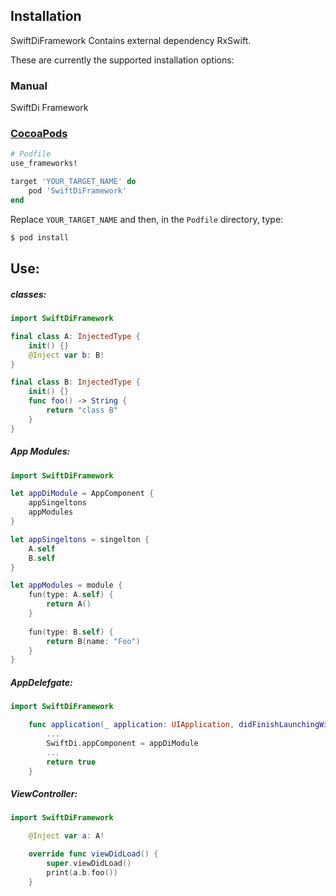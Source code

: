 ## Installation

SwiftDiFramework Contains external dependency RxSwift.

These are currently the supported installation options:

### Manual

SwiftDi Framework

### [CocoaPods](https://guides.cocoapods.org/using/using-cocoapods.html)

```ruby
# Podfile
use_frameworks!

target 'YOUR_TARGET_NAME' do
    pod 'SwiftDiFramework'
end
```

Replace `YOUR_TARGET_NAME` and then, in the `Podfile` directory, type:

```bash
$ pod install
```

## Use:

##### classes:
```swift
import SwiftDiFramework

final class A: InjectedType {
    init() {}
    @Inject var b: B!
}

final class B: InjectedType {
    init() {}
    func foo() -> String {
        return "class B"
    }
}
```
##### App Modules:
```swift
import SwiftDiFramework

let appDiModule = AppComponent {
    appSingeltons
    appModules
}

let appSingeltons = singelton {
    A.self
    B.self
}

let appModules = module {
    fun(type: A.self) {
        return A()
    }
    
    fun(type: B.self) {
        return B(name: "Foo")
    }
}
```

##### AppDelefgate:
```swift
import SwiftDiFramework

    func application(_ application: UIApplication, didFinishLaunchingWithOptions launchOptions: [UIApplication.LaunchOptionsKey: Any]?) -> Bool {
        ...
        SwiftDi.appComponent = appDiModule
        ...
        return true
    }
```

##### ViewController:
```swift
import SwiftDiFramework

    @Inject var a: A!

    override func viewDidLoad() {
        super.viewDidLoad()
        print(a.b.foo())
    }
```
